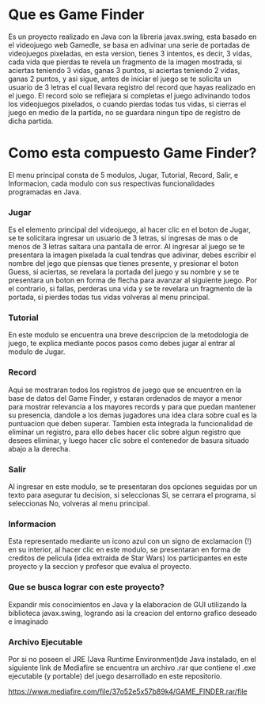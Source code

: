 <h1>Que es Game Finder</h1>
Es un proyecto realizado en Java con la libreria javax.swing, esta basado en el videojuego web Gamedle, se basa en adivinar una serie de portadas de videojuegos pixeladas, en esta version, tienes 3 intentos, es decir, 3 vidas, cada vida que pierdas te revela un fragmento de la imagen mostrada, si aciertas teniendo 3 vidas, ganas 3 puntos, si aciertas teniendo 2 vidas, ganas 2 puntos, y asi sigue, antes de iniciar el juego se te solicita un usuario de 3 letras el cual llevara registro del record que hayas realizado en el juego.
El record solo se reflejara si completas el juego adivinando todos los videojuegos pixelados, o cuando pierdas todas tus vidas, si cierras el juego en medio de la partida, no se guardara ningun tipo de registro de dicha partida.

<h1>Como esta compuesto Game Finder?</h1>
El menu principal consta de 5 modulos, Jugar, Tutorial, Record, Salir, e Informacion, cada modulo con sus respectivas funcionalidades programadas en Java.

<h3>Jugar</h3>
Es el elemento principal del videojuego, al hacer clic en el boton de Jugar, se te solicitara ingresar un usuario de 3 letras, si ingresas de mas o de menos de 3 letras saltara una pantalla de error.
Al ingresar al juego se te presentara la imagen pixelada la cual tendras que adivinar, debes escribir el nombre del jego que piensas que tienes presente, y presionar el boton Guess, si aciertas, se revelara la portada del juego y su nombre y se te presentara un boton en forma de flecha para avanzar al siguiente juego. Por el contrario, si fallas, perderas una vida y se te revelara un fragmento de la portada, si pierdes todas tus vidas volveras al menu principal.

<h3>Tutorial</h3>
En este modulo se encuentra una breve descripcion de la metodologia de juego, te explica mediante pocos pasos como debes jugar al entrar al modulo de Jugar.

<h3>Record</h3>
Aqui se mostraran todos los registros de juego que se encuentren en la base de datos del Game Finder, y estaran ordenados de mayor a menor para mostrar relevancia a los mayores records y para que puedan mantener su presencia, dandole a los demas jugadores una idea clara sobre cual es la puntuacion que deben superar. Tambien esta integrada la funcionalidad de eliminar un registro, para ello debes hacer clic sobre algun registro que desees eliminar, y luego hacer clic sobre el contenedor de basura situado abajo a la derecha.

<h3>Salir</h3>
Al ingresar en este modulo, se te presentaran dos opciones seguidas por un texto para asegurar tu decision, si seleccionas Si, se cerrara el programa, si seleccionas No, volveras al menu principal.

<h3>Informacion</h3>
Esta representado mediante un icono azul con un signo de exclamacion (!) en su interior, al hacer clic en este modulo, se presentaran en forma de creditos de pelicula (idea extraida de Star Wars) los participantes en este proyecto y la seccion y profesor que evalua el proyecto.

<h3>Que se busca lograr con este proyecto?</h3>
Expandir mis conocimientos en Java y la elaboracion de GUI utilizando la biblioteca javax.swing, logrando asi la creacion del entorno grafico deseado e imaginado

<h3>Archivo Ejecutable</h3>
Por si no poseen el JRE (Java Runtime Environment)de Java instalado, en el siguiente link de Mediafire se encuentra un archivo .rar que contiene el .exe ejecutable (y portable) del juego desarrollado en este repositorio.

https://www.mediafire.com/file/37o52e5x57b89k4/GAME_FINDER.rar/file
